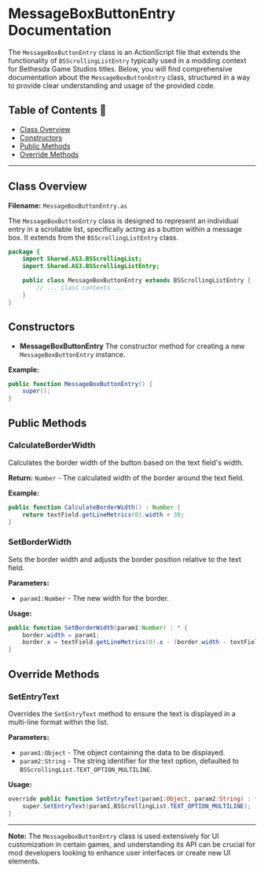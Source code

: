 # MessageBoxButtonEntry Documentation

The `MessageBoxButtonEntry` class is an ActionScript file that extends the functionality of `BSScrollingListEntry` typically used in a modding context for Bethesda Game Studios titles.
Below, you will find comprehensive documentation about the `MessageBoxButtonEntry` class, structured in a way to provide clear understanding and usage of the provided code.

## Table of Contents 📑

- [Class Overview](#class-overview)
- [Constructors](#constructors)
- [Public Methods](#public-methods)
- [Override Methods](#override-methods)

---

## Class Overview

**Filename:** `MessageBoxButtonEntry.as`

The `MessageBoxButtonEntry` class is designed to represent an individual entry in a scrollable list, specifically acting as a button within a message box. It extends from the `BSScrollingListEntry` class.

```actionscript
package {
    import Shared.AS3.BSScrollingList;
    import Shared.AS3.BSScrollingListEntry;

    public class MessageBoxButtonEntry extends BSScrollingListEntry {
        // ... Class contents ...
    }
}
```

## Constructors

- **MessageBoxButtonEntry**
  The constructor method for creating a new `MessageBoxButtonEntry` instance.

**Example:**

```actionscript
public function MessageBoxButtonEntry() {
    super();
}
```

## Public Methods

### CalculateBorderWidth

Calculates the border width of the button based on the text field's width.

**Return:** `Number` - The calculated width of the border around the text field.

**Example:**

```actionscript
public function CalculateBorderWidth() : Number {
    return textField.getLineMetrics(0).width + 30;
}
```

### SetBorderWidth

Sets the border width and adjusts the border position relative to the text field.

**Parameters:**

- `param1:Number` - The new width for the border.

**Usage:**

```actionscript
public function SetBorderWidth(param1:Number) : * {
    border.width = param1;
    border.x = textField.getLineMetrics(0).x - (border.width - textField.getLineMetrics(0).width) / 2 + 2.5;
}
```

## Override Methods

### SetEntryText

Overrides the `SetEntryText` method to ensure the text is displayed in a multi-line format within the list.

**Parameters:**

- `param1:Object` - The object containing the data to be displayed.
- `param2:String` - The string identifier for the text option, defaulted to `BSScrollingList.TEXT_OPTION_MULTILINE`.

**Usage:**

```actionscript
override public function SetEntryText(param1:Object, param2:String) : * {
    super.SetEntryText(param1,BSScrollingList.TEXT_OPTION_MULTILINE);
}
```

---

**Note:** The `MessageBoxButtonEntry` class is used extensively for UI customization in certain games, and understanding its API can be crucial for mod developers looking to enhance user interfaces or create new UI elements.
